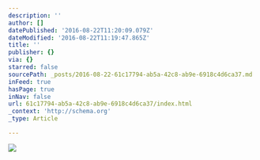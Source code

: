 ```yaml
---
description: ''
author: []
datePublished: '2016-08-22T11:20:09.079Z'
dateModified: '2016-08-22T11:19:47.865Z'
title: ''
publisher: {}
via: {}
starred: false
sourcePath: _posts/2016-08-22-61c17794-ab5a-42c8-ab9e-6918c4d6ca37.md
inFeed: true
hasPage: true
inNav: false
url: 61c17794-ab5a-42c8-ab9e-6918c4d6ca37/index.html
_context: 'http://schema.org'
_type: Article

---
```

![](https://the-grid-user-content.s3-us-west-2.amazonaws.com/c76a299a-dd4c-4000-9bb9-ca10d7addb49.jpg)